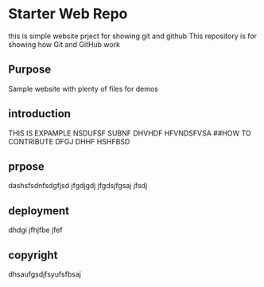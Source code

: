 # Starter Web Repo
this is simple website prject for showing git and github
This repository is for showing how Git and GitHub work

## Purpose

Sample website with plenty of files for demos
## introduction
 THIS IS EXPAMPLE NSDUFSF SUBNF DHVHDF HFVNDSFVSA
##HOW TO CONTRIBUTE
DFGJ DHHF HSHFBSD
## prpose
dashsfsdnfsdgfjsd jfgdjgdj jfgdsjfgsaj jfsdj

## deployment
dhdgi jfhjfbe jfef 

## copyright
dhsaufgsdjfsyufsfbsaj
